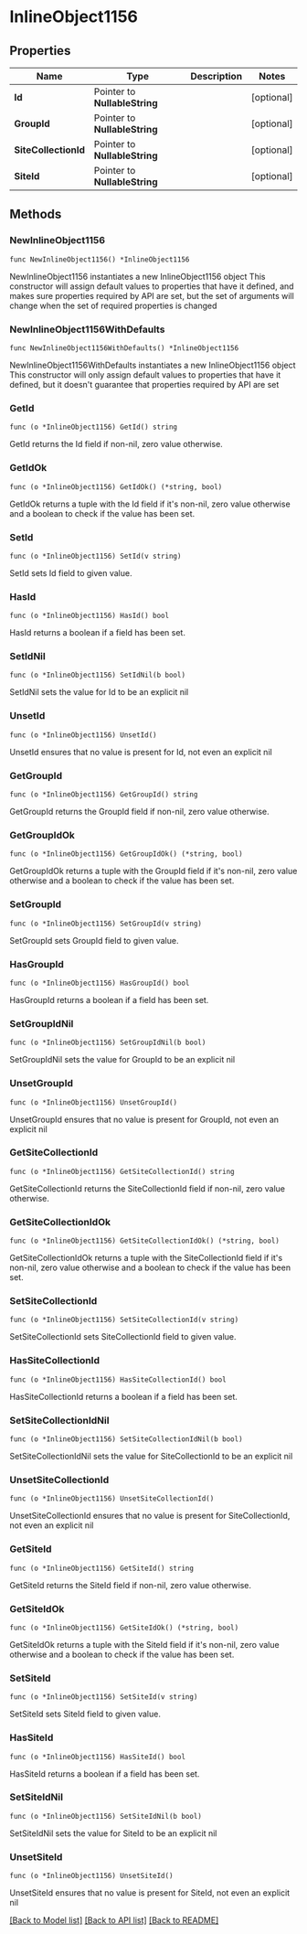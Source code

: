 # InlineObject1156

## Properties

Name | Type | Description | Notes
------------ | ------------- | ------------- | -------------
**Id** | Pointer to **NullableString** |  | [optional] 
**GroupId** | Pointer to **NullableString** |  | [optional] 
**SiteCollectionId** | Pointer to **NullableString** |  | [optional] 
**SiteId** | Pointer to **NullableString** |  | [optional] 

## Methods

### NewInlineObject1156

`func NewInlineObject1156() *InlineObject1156`

NewInlineObject1156 instantiates a new InlineObject1156 object
This constructor will assign default values to properties that have it defined,
and makes sure properties required by API are set, but the set of arguments
will change when the set of required properties is changed

### NewInlineObject1156WithDefaults

`func NewInlineObject1156WithDefaults() *InlineObject1156`

NewInlineObject1156WithDefaults instantiates a new InlineObject1156 object
This constructor will only assign default values to properties that have it defined,
but it doesn't guarantee that properties required by API are set

### GetId

`func (o *InlineObject1156) GetId() string`

GetId returns the Id field if non-nil, zero value otherwise.

### GetIdOk

`func (o *InlineObject1156) GetIdOk() (*string, bool)`

GetIdOk returns a tuple with the Id field if it's non-nil, zero value otherwise
and a boolean to check if the value has been set.

### SetId

`func (o *InlineObject1156) SetId(v string)`

SetId sets Id field to given value.

### HasId

`func (o *InlineObject1156) HasId() bool`

HasId returns a boolean if a field has been set.

### SetIdNil

`func (o *InlineObject1156) SetIdNil(b bool)`

 SetIdNil sets the value for Id to be an explicit nil

### UnsetId
`func (o *InlineObject1156) UnsetId()`

UnsetId ensures that no value is present for Id, not even an explicit nil
### GetGroupId

`func (o *InlineObject1156) GetGroupId() string`

GetGroupId returns the GroupId field if non-nil, zero value otherwise.

### GetGroupIdOk

`func (o *InlineObject1156) GetGroupIdOk() (*string, bool)`

GetGroupIdOk returns a tuple with the GroupId field if it's non-nil, zero value otherwise
and a boolean to check if the value has been set.

### SetGroupId

`func (o *InlineObject1156) SetGroupId(v string)`

SetGroupId sets GroupId field to given value.

### HasGroupId

`func (o *InlineObject1156) HasGroupId() bool`

HasGroupId returns a boolean if a field has been set.

### SetGroupIdNil

`func (o *InlineObject1156) SetGroupIdNil(b bool)`

 SetGroupIdNil sets the value for GroupId to be an explicit nil

### UnsetGroupId
`func (o *InlineObject1156) UnsetGroupId()`

UnsetGroupId ensures that no value is present for GroupId, not even an explicit nil
### GetSiteCollectionId

`func (o *InlineObject1156) GetSiteCollectionId() string`

GetSiteCollectionId returns the SiteCollectionId field if non-nil, zero value otherwise.

### GetSiteCollectionIdOk

`func (o *InlineObject1156) GetSiteCollectionIdOk() (*string, bool)`

GetSiteCollectionIdOk returns a tuple with the SiteCollectionId field if it's non-nil, zero value otherwise
and a boolean to check if the value has been set.

### SetSiteCollectionId

`func (o *InlineObject1156) SetSiteCollectionId(v string)`

SetSiteCollectionId sets SiteCollectionId field to given value.

### HasSiteCollectionId

`func (o *InlineObject1156) HasSiteCollectionId() bool`

HasSiteCollectionId returns a boolean if a field has been set.

### SetSiteCollectionIdNil

`func (o *InlineObject1156) SetSiteCollectionIdNil(b bool)`

 SetSiteCollectionIdNil sets the value for SiteCollectionId to be an explicit nil

### UnsetSiteCollectionId
`func (o *InlineObject1156) UnsetSiteCollectionId()`

UnsetSiteCollectionId ensures that no value is present for SiteCollectionId, not even an explicit nil
### GetSiteId

`func (o *InlineObject1156) GetSiteId() string`

GetSiteId returns the SiteId field if non-nil, zero value otherwise.

### GetSiteIdOk

`func (o *InlineObject1156) GetSiteIdOk() (*string, bool)`

GetSiteIdOk returns a tuple with the SiteId field if it's non-nil, zero value otherwise
and a boolean to check if the value has been set.

### SetSiteId

`func (o *InlineObject1156) SetSiteId(v string)`

SetSiteId sets SiteId field to given value.

### HasSiteId

`func (o *InlineObject1156) HasSiteId() bool`

HasSiteId returns a boolean if a field has been set.

### SetSiteIdNil

`func (o *InlineObject1156) SetSiteIdNil(b bool)`

 SetSiteIdNil sets the value for SiteId to be an explicit nil

### UnsetSiteId
`func (o *InlineObject1156) UnsetSiteId()`

UnsetSiteId ensures that no value is present for SiteId, not even an explicit nil

[[Back to Model list]](../README.md#documentation-for-models) [[Back to API list]](../README.md#documentation-for-api-endpoints) [[Back to README]](../README.md)


